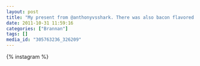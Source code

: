 ```yaml
---
layout: post
title: "My present from @anthonyvsshark. There was also bacon flavored floss inside."
date: 2011-10-31 11:59:16
categories: ["Brannan"]
tags: []
media_id: "305763236_326209"
---
```


{% instagram %}
